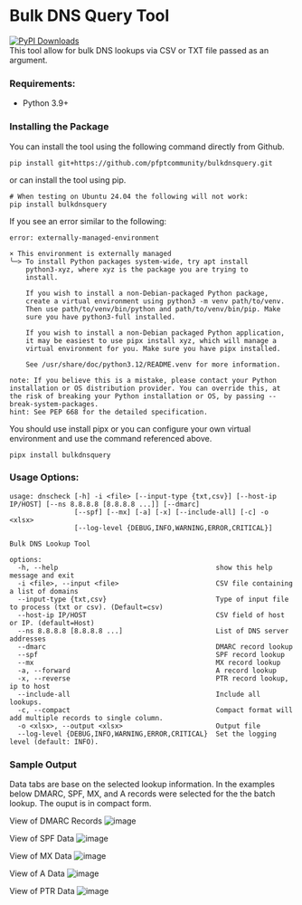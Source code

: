 # Bulk DNS Query Tool
[![PyPI Downloads](https://static.pepy.tech/badge/bulkdnsquery)](https://pepy.tech/projects/bulkdnsquery)  
This tool allow for bulk DNS lookups via CSV or TXT file passed as an argument.

### Requirements:

* Python 3.9+

### Installing the Package

You can install the tool using the following command directly from Github.

```
pip install git+https://github.com/pfptcommunity/bulkdnsquery.git
```

or can install the tool using pip.

```
# When testing on Ubuntu 24.04 the following will not work:
pip install bulkdnsquery
```

If you see an error similar to the following:

```
error: externally-managed-environment

× This environment is externally managed
╰─> To install Python packages system-wide, try apt install
    python3-xyz, where xyz is the package you are trying to
    install.

    If you wish to install a non-Debian-packaged Python package,
    create a virtual environment using python3 -m venv path/to/venv.
    Then use path/to/venv/bin/python and path/to/venv/bin/pip. Make
    sure you have python3-full installed.

    If you wish to install a non-Debian packaged Python application,
    it may be easiest to use pipx install xyz, which will manage a
    virtual environment for you. Make sure you have pipx installed.

    See /usr/share/doc/python3.12/README.venv for more information.

note: If you believe this is a mistake, please contact your Python installation or OS distribution provider. You can override this, at the risk of breaking your Python installation or OS, by passing --break-system-packages.
hint: See PEP 668 for the detailed specification.
```

You should use install pipx or you can configure your own virtual environment and use the command referenced above.

```
pipx install bulkdnsquery
```

### Usage Options:

```
usage: dnscheck [-h] -i <file> [--input-type {txt,csv}] [--host-ip IP/HOST] [--ns 8.8.8.8 [8.8.8.8 ...]] [--dmarc]
                [--spf] [--mx] [-a] [-x] [--include-all] [-c] -o <xlsx>
                [--log-level {DEBUG,INFO,WARNING,ERROR,CRITICAL}]

Bulk DNS Lookup Tool

options:
  -h, --help                                       show this help message and exit
  -i <file>, --input <file>                        CSV file containing a list of domains
  --input-type {txt,csv}                           Type of input file to process (txt or csv). (Default=csv)
  --host-ip IP/HOST                                CSV field of host or IP. (default=Host)
  --ns 8.8.8.8 [8.8.8.8 ...]                       List of DNS server addresses
  --dmarc                                          DMARC record lookup
  --spf                                            SPF record lookup
  --mx                                             MX record lookup
  -a, --forward                                    A record lookup
  -x, --reverse                                    PTR record lookup, ip to host
  --include-all                                    Include all lookups.
  -c, --compact                                    Compact format will add multiple records to single column.
  -o <xlsx>, --output <xlsx>                       Output file
  --log-level {DEBUG,INFO,WARNING,ERROR,CRITICAL}  Set the logging level (default: INFO).
```

### Sample Output

Data tabs are base on the selected lookup information. In the examples below DMARC, SPF, MX, and A records were selected for the the batch lookup. The ouput is in compact form.

View of DMARC Records
![image](https://github.com/pfptcommunity/dnscheck/assets/83429267/6ff467fa-42d0-4f8f-8927-d27c8c9d466b)

View of SPF Data
![image](https://github.com/pfptcommunity/dnscheck/assets/83429267/2360b8e0-9c03-46a8-af99-7213d8a458aa)

View of MX Data
![image](https://github.com/pfptcommunity/dnscheck/assets/83429267/a50bbbe4-f787-4112-8df5-9657bf9a24ca)

View of A Data
![image](https://github.com/pfptcommunity/dnscheck/assets/83429267/017ee0fc-7452-4c5e-9956-0424f3c2cc70)

View of PTR Data
![image](https://github.com/user-attachments/assets/166d856f-96cf-43f7-8267-1cbe967a2149)



